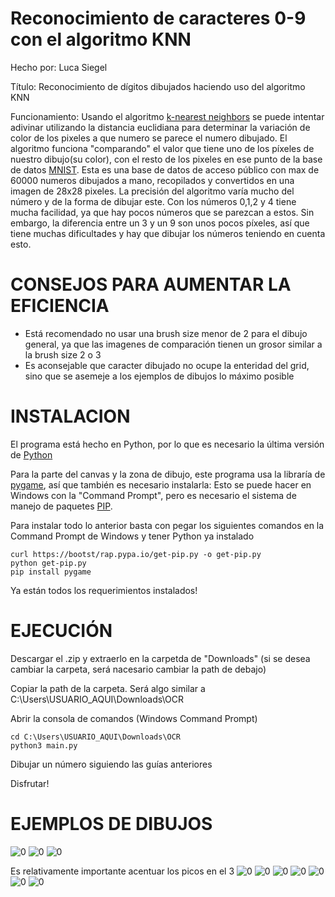 # Reconocimiento de caracteres 0-9 con el algoritmo KNN
Hecho por: Luca Siegel


Título: Reconocimiento de dígitos dibujados haciendo uso del algoritmo KNN


Funcionamiento: Usando el algoritmo [k-nearest neighbors](https://en.wikipedia.org/wiki/K-nearest_neighbors_algorithm) se puede intentar adivinar utilizando la distancia euclidiana para determinar la variación de color de los pixeles a que numero se parece el numero dibujado. El algoritmo funciona "comparando" el valor que tiene uno de los píxeles de nuestro dibujo(su color), con el resto de los pixeles en ese punto de la base de datos [MNIST](https://en.wikipedia.org/wiki/MNIST_database). Esta es una base de datos de acceso público con max de 60000 numeros dibujados a mano, recopilados y convertidos en una imagen de 28x28 pixeles. La precisión del algoritmo varía mucho del número y de la forma de dibujar este. Con los números 0,1,2 y 4 tiene mucha facilidad, ya que hay pocos números que se parezcan a estos. Sin embargo, la diferencia entre un 3 y un 9 son unos pocos píxeles, así que tiene muchas dificultades y hay que dibujar los números teniendo en cuenta esto.

# CONSEJOS PARA AUMENTAR LA EFICIENCIA
- Está recomendado no usar una brush size menor de 2 para el dibujo general, ya que las imagenes de comparación tienen un grosor similar a la brush size 2 o 3
- Es aconsejable que caracter dibujado no ocupe la enteridad del grid, sino que se asemeje a los ejemplos de dibujos lo máximo posible

# INSTALACION

El programa está hecho en Python, por lo que es necesario la última versión de [Python](https://www.python.org/downloads/)


Para la parte del canvas y la zona de dibujo, este programa usa la libraría de [pygame](https://pypi.org/project/pygame/), así que también es necesario instalarla: Esto se puede hacer en Windows con la "Command Prompt", pero es necesario el sistema de manejo de paquetes [PIP](https://pip.pypa.io/en/stable/installation/).


Para instalar todo lo anterior basta con pegar los siguientes comandos en la Command Prompt de Windows y tener Python ya instalado

```
curl https://bootst/rap.pypa.io/get-pip.py -o get-pip.py
python get-pip.py
pip install pygame
```

Ya están todos los requerimientos instalados!

# EJECUCIÓN

Descargar el .zip y extraerlo en la carpetda de "Downloads" (si se desea cambiar la carpeta, será nacesario cambiar la path de debajo)

Copiar la path de la carpeta. Será algo similar a C:\Users\USUARIO_AQUI\Downloads\OCR

Abrir la consola de comandos (Windows Command Prompt)

```
cd C:\Users\USUARIO_AQUI\Downloads\OCR
python3 main.py
```

Dibujar un número siguiendo las guías anteriores

Disfrutar!

# EJEMPLOS DE DIBUJOS
![0](readme_img/0.png)
![0](readme_img/1.PNG)
![0](readme_img/2.png)

Es relativamente importante acentuar los picos en el 3
![0](readme_img/3PNG.PNG)
![0](readme_img/4.png)
![0](readme_img/5.png)
![0](readme_img/6.png)
![0](readme_img/7.png)
![0](readme_img/8.png)
![0](readme_img/9.png)

